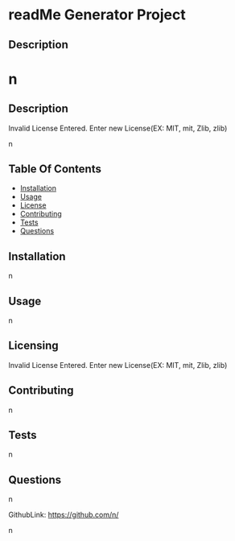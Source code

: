 # readMe Generator Project 

## Description
# n 
 
## Description
 
 Invalid License Entered. Enter new License(EX: MIT, mit, Zlib, zlib) 

n 

## Table Of Contents 
 
- [Installation](#installation) 
- [Usage](#usage) 
- [License](#license) 
- [Contributing](#contributing) 
- [Tests](#tests) 
- [Questions](#questions) 

<a name="installation"></a>
## Installation 
 
n 

<a name="usage"></a>
## Usage 
 
n

<a name="license"></a>
## Licensing 
 
Invalid License Entered. Enter new License(EX: MIT, mit, Zlib, zlib) 

<a name="contributing"></a>
## Contributing 
 
n 

<a name="tests"></a>
## Tests 
 
n 

<a name="questions"></a>
## Questions 
 
n

GithubLink: https://github.com/n/ 

n
